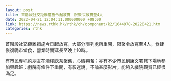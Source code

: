 ```yaml
---
layout: post
title: 首階段社交距離措施今起放寬　限聚令放寬至4人
date: 2022-04-21 12:04:11.000000000 +08:00
link: https://news.rthk.hk/rthk/ch/component/k2/1644978-20220421.htm
categories: rthk
---
```


首階段社交距離措施今日起放寬，大部分表列處所重開，限聚令放寬至4人，食肆恢復晚市堂食，營業時間延長至晚上10時。

有市民專程約朋友在酒樓飲茶聚舊，心情興奮；亦有不少市民到康文署轄下場地參加興趣班；戲院有條件下重開，有影迷說，不論甚麼影片，能夠入戲院觀賞已經很滿足。

